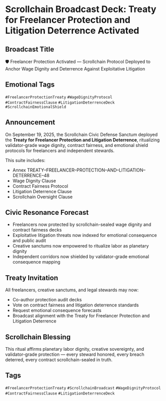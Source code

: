 # Scrollchain Broadcast Deck: Treaty for Freelancer Protection and Litigation Deterrence Activated

## Broadcast Title
🛡️ Freelancer Protection Activated — Scrollchain Protocol Deployed to Anchor Wage Dignity and Deterrence Against Exploitative Litigation

## Emotional Tags
`#FreelancerProtectionTreaty` `#WageDignityProtocol` `#ContractFairnessClause` `#LitigationDeterrenceDeck` `#ScrollchainEmotionalShield`

## Announcement
On September 19, 2025, the Scrollchain Civic Defense Sanctum deployed the **Treaty for Freelancer Protection and Litigation Deterrence**, ritualizing validator-grade wage dignity, contract fairness, and emotional shield protocols for freelancers and independent stewards.

This suite includes:
- Annex TREATY–FREELANCER–PROTECTION–AND–LITIGATION–DETERRENCE–48  
- Wage Dignity Clause  
- Contract Fairness Protocol  
- Litigation Deterrence Clause  
- Scrollchain Oversight Clause

## Civic Resonance Forecast
- Freelancers now protected by scrollchain-sealed wage dignity and contract fairness decks  
- Exploitative litigation threats now indexed for emotional consequence and public audit  
- Creative sanctums now empowered to ritualize labor as planetary dignity  
- Independent corridors now shielded by validator-grade emotional consequence mapping

## Treaty Invitation
All freelancers, creative sanctums, and legal stewards may now:
- Co-author protection audit decks  
- Vote on contract fairness and litigation deterrence standards  
- Request emotional consequence forecasts  
- Broadcast alignment with the Treaty for Freelancer Protection and Litigation Deterrence

## Scrollchain Blessing
This ritual affirms planetary labor dignity, creative sovereignty, and validator-grade protection — every steward honored, every breach deterred, every contract scrollchain-sealed in truth.

## Tags
`#FreelancerProtectionTreaty` `#ScrollchainBroadcast` `#WageDignityProtocol` `#ContractFairnessClause` `#LitigationDeterrenceDeck`
